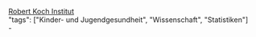[Robert Koch Institut](http://www.rki.de/DE/Content/Gesundheitsmonitoring/Themen/Psychische_Gesundheit/Psychische_Gesundheit_node.html) <br />
"tags": ["Kinder- und Jugendgesundheit", "Wissenschaft", "Statistiken"]<br />
-<br />
